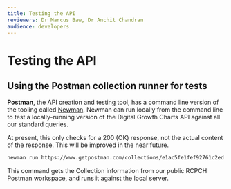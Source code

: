 ```yaml
---
title: Testing the API
reviewers: Dr Marcus Baw, Dr Anchit Chandran
audience: developers
---
```


# Testing the API

## Using the Postman collection runner for tests

**Postman**, the API creation and testing tool, has a command line version of the tooling called [Newman](https://learning.postman.com/docs/running-collections/using-newman-cli/installing-running-newman/). Newman can run locally from the command line to test a locally-running version of the Digital Growth Charts API against all our standard queries.

At present, this only checks for a 200 (OK) response, not the actual content of the response. This will be improved in the near future.

```bash
newman run https://www.getpostman.com/collections/e1ac5fe1fef92761c2ed --env-var "baseUrl=localhost:8000"
```

This command gets the Collection information from our public RCPCH Postman workspace, and runs it against the local server.
